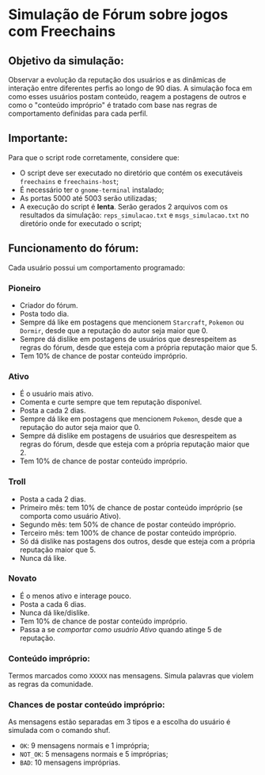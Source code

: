 # Simulação de Fórum sobre jogos com Freechains

## Objetivo da simulação:
Observar a evolução da reputação dos usuários e as dinâmicas de interação entre diferentes perfis ao longo de 90 dias. A simulação foca em como esses usuários postam conteúdo, reagem a postagens de outros e como o "conteúdo impróprio" é tratado com base nas regras de comportamento definidas para cada perfil.

## Importante:
Para que o script rode corretamente, considere que:
* O script deve ser executado no diretório que contém os executáveis `freechains` e `freechains-host`;
* É necessário ter o `gnome-terminal` instalado;
* As portas 5000 até 5003 serão utilizadas;
* A execução do script é **lenta**. Serão gerados 2 arquivos com os resultados da simulação: `reps_simulacao.txt` e `msgs_simulacao.txt` no diretório onde for executado o script;


## Funcionamento do fórum:

Cada usuário possui um comportamento programado:

### Pioneiro
- Criador do fórum.
- Posta todo dia.
- Sempre dá like em postagens que mencionem `Starcraft`, `Pokemon` ou `Dormir`, desde que a reputação do autor seja maior que 0.
- Sempre dá dislike em postagens de usuários que desrespeitem as regras do fórum, desde que esteja com a própria reputação maior que 5.
- Tem 10% de chance de postar conteúdo impróprio.

### Ativo
- É o usuário mais ativo.
- Comenta e curte sempre que tem reputação disponível.
- Posta a cada 2 dias.
- Sempre dá like em postagens que mencionem `Pokemon`, desde que a reputação do autor seja maior que 0.
- Sempre dá dislike em postagens de usuários que desrespeitem as regras do fórum, desde que esteja com a própria reputação maior que 2.
- Tem 10% de chance de postar conteúdo impróprio.

### Troll
- Posta a cada 2 dias.
- Primeiro mês: tem 10% de chance de postar conteúdo impróprio (se comporta como usuário Ativo).
- Segundo mês: tem 50% de chance de postar conteúdo impróprio.
- Terceiro mês: tem 100% de chance de postar conteúdo impróprio.
- Só dá dislike nas postagens dos outros, desde que esteja com a própria reputação maior que 5.
- Nunca dá like.

### Novato
- É o menos ativo e interage pouco.
- Posta a cada 6 dias.
- Nunca dá like/dislike.
- Tem 10% de chance de postar conteúdo impróprio.
- Passa a se *comportar como usuário Ativo* quando atinge 5 de reputação.

### Conteúdo impróprio:
Termos marcados como `XXXXX` nas mensagens. Simula palavras que violem as regras da comunidade.

### Chances de postar conteúdo impróprio:
As mensagens estão separadas em 3 tipos e a escolha do usuário é simulada com o comando shuf.
- `OK`: 9 mensagens normais e 1 imprópria;
- `NOT_OK`: 5 mensagens normais e 5 impróprias;
- `BAD`: 10 mensagens impróprias.

